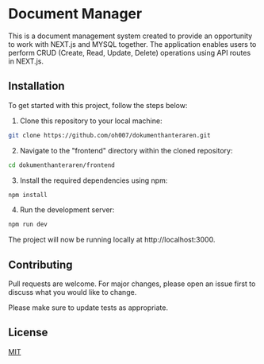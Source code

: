 # Document Manager

This is a document management system created to provide an opportunity to work with NEXT.js and MYSQL together. The application enables users to perform CRUD (Create, Read, Update, Delete) operations using API routes in NEXT.js.

## Installation

To get started with this project, follow the steps below:

1. Clone this repository to your local machine:

```bash
git clone https://github.com/oh007/dokumenthanteraren.git
```

2. Navigate to the "frontend" directory within the cloned repository:

```bash
cd dokumenthanteraren/frontend
```

3. Install the required dependencies using npm:

```bash
npm install
```

4. Run the development server:

```bash
npm run dev
```

The project will now be running locally at http://localhost:3000.

## Contributing

Pull requests are welcome. For major changes, please open an issue first
to discuss what you would like to change.

Please make sure to update tests as appropriate.

## License

[MIT](https://choosealicense.com/licenses/mit/)
